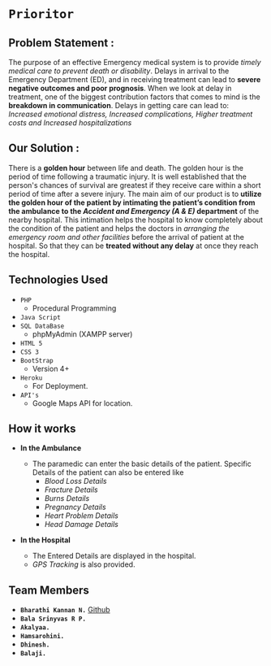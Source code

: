 # `Prioritor`

## Problem Statement :
The purpose of an effective Emergency medical system is to provide *timely medical care to prevent death or disability*. 
Delays in arrival to the Emergency Department (ED), and in receiving treatment can lead to **severe negative outcomes and poor prognosis**. 
When we look at delay in treatment, one of the biggest contribution factors that comes to mind is the **breakdown in communication**.
Delays in getting care can lead to: *Increased emotional distress, Increased complications, Higher treatment costs and Increased hospitalizations*

## Our Solution : 
There is a **golden hour** between life and death. 
The golden hour is the period of time following a traumatic injury. 
It is well established that the person's chances of survival are greatest if they receive care within a short period of time after a severe injury. 
The main aim of our product is to **utilize the golden hour of the patient by intimating the patient’s condition from the ambulance to the *Accident and Emergency (A & E)* department** of the nearby hospital. 
This intimation helps the hospital to know completely about the condition of  the patient and helps the doctors in *arranging the emergency room and other facilities* before the arrival of patient at the hospital.
So that they can be **treated without any delay** at once they reach the hospital.

## Technologies Used
- `PHP`
  - Procedural Programming
- `Java Script`
- `SQL DataBase`
  - phpMyAdmin (XAMPP server)
- `HTML 5`
- `CSS 3`
- `BootStrap` 
  - Version 4+
- `Heroku`
  - For Deployment.
- `API's`
  - Google Maps API for location.
 
## How it works
- **In the Ambulance**
  - The paramedic can enter the basic details of the patient.
  Specific Details of the patient can also be entered like
    - *Blood Loss Details*
    - *Fracture Details*
    - *Burns Details*
    - *Pregnancy Details*
    - *Heart Problem Details*
    - *Head Damage Details*
    
- **In the Hospital**
  - The Entered Details are displayed in the hospital.
  - *GPS Tracking* is also provided.

## Team Members
- **`Bharathi Kannan N.`**   [Github](https://github.com/bharathikannan1311/)
- **`Bala Srinyvas R P.`**
- **`Akalyaa.`**
- **`Hamsarohini.`**
- **`Dhinesh.`**
- **`Balaji.`**
